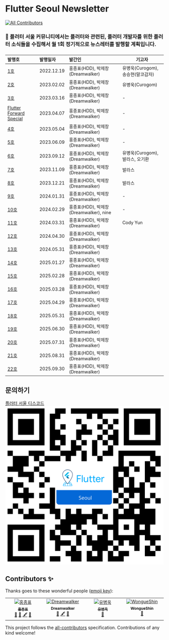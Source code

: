 # Flutter Seoul Newsletter
<!-- ALL-CONTRIBUTORS-BADGE:START - Do not remove or modify this section -->
[![All Contributors](https://img.shields.io/badge/all_contributors-2-orange.svg?style=flat-square)](#contributors-)
<!-- ALL-CONTRIBUTORS-BADGE:END -->

### 📰 플러터 서울 커뮤니티에서는 **플러터와 관련된, 플러터 개발자를 위한 플러터 소식**들을 수집해서 월 1회 정기적으로 뉴스레터를 발행할 계획입니다.

###

| 발행호                                                                                                                     | 발행일자       | 발간인                              | 기고자                     |
|:------------------------------------------------------------------------------------------------------------------------|:-----------|:---------------------------------|-------------------------|
| [1호](https://github.com/flutter-korea/newsletter/blob/main/newsletters/newsletter_001st.md)                             | 2022.12.19 | 홍종표(HDD), 박제창(Dreamwalker)       | 유병욱(Curogom), 송승현(말코감자) |
| [2호](https://github.com/flutter-korea/newsletter/blob/main/newsletters/newsletter_002nd.md)                             | 2023.02.02 | 홍종표(HDD), 박제창(Dreamwalker)       | 유병욱(Curogom)            |
| [3호](https://github.com/flutter-korea/newsletter/blob/main/newsletters/newsletter_003rd.md)                             | 2023.03.16 | 홍종표(HDD), 박제창(Dreamwalker)       | -                       |
| [Flutter Forward Special](https://github.com/flutter-korea/newsletter/blob/main/newsletters/flutter_forward_special.md) | 2023.04.07 | 홍종표(HDD), 박제창(Dreamwalker)       | -                       |
| [4호](https://github.com/flutter-korea/newsletter/blob/main/newsletters/newsletter_004th.md)                             | 2023.05.04 | 홍종표(HDD), 박제창(Dreamwalker)       | -                       |
| [5호](https://github.com/flutter-korea/newsletter/blob/main/newsletters/newsletter_005th.md)                             | 2023.06.09 | 홍종표(HDD), 박제창(Dreamwalker)       | -                       |
| [6호](https://github.com/flutter-korea/newsletter/blob/main/newsletters/newsletter_006th.md)                             | 2023.09.12 | 홍종표(HDD), 박제창(Dreamwalker)       | 유병욱(Curogom), 발라스, 오기환  |
| [7호](https://github.com/flutter-korea/newsletter/blob/main/newsletters/newsletter_007th.md)                             | 2023.11.09 | 홍종표(HDD), 박제창(Dreamwalker)       | 발라스                     |
| [8호](https://github.com/flutter-korea/newsletter/blob/main/newsletters/newsletter_008th.md)                             | 2023.12.21 | 홍종표(HDD), 박제창(Dreamwalker)       | 발라스                     |
| [9호](https://github.com/flutter-korea/newsletter/blob/main/newsletters/newsletter_009th.md)                             | 2024.01.31 | 홍종표(HDD), 박제창(Dreamwalker)       | -                       |
| [10호](https://github.com/flutter-korea/newsletter/blob/main/newsletters/newsletter_010th.md)                            | 2024.02.29 | 홍종표(HDD), 박제창(Dreamwalker), nine | -                       |
| [11호](https://github.com/flutter-korea/newsletter/blob/main/newsletters/newsletter_011th.md)                            | 2024.03.31 | 홍종표(HDD), 박제창(Dreamwalker)       | Cody Yun                |
| [12호](https://github.com/flutter-korea/newsletter/blob/main/newsletters/newsletter_012th.md)                            | 2024.04.30 | 홍종표(HDD), 박제창(Dreamwalker)       |                         |
| [13호](https://github.com/flutter-korea/newsletter/blob/main/newsletters/newsletter_013th.md)                            | 2024.05.31 | 홍종표(HDD), 박제창(Dreamwalker)       |                         |
| [14호](https://github.com/flutter-korea/newsletter/blob/main/newsletters/newsletter_014th.md)                            | 2025.01.27 | 홍종표(HDD), 박제창(Dreamwalker)       |                         |
| [15호](https://github.com/flutter-korea/newsletter/blob/main/newsletters/newsletter_015th.md)                            | 2025.02.28 | 홍종표(HDD), 박제창(Dreamwalker)       |                         |
| [16호](https://github.com/flutter-korea/newsletter/blob/main/newsletters/newsletter_016th.md)                            | 2025.03.28 | 홍종표(HDD), 박제창(Dreamwalker)       |                         |
| [17호](https://github.com/flutter-korea/newsletter/blob/main/newsletters/newsletter_017th.md)                            | 2025.04.29 | 홍종표(HDD), 박제창(Dreamwalker)       |                         |
| [18호](https://github.com/flutter-korea/newsletter/blob/main/newsletters/newsletter_018th.md)                            | 2025.05.31 | 홍종표(HDD), 박제창(Dreamwalker)       |                         |
| [19호](https://github.com/flutter-korea/newsletter/blob/main/newsletters/newsletter_019th.md)                            | 2025.06.30 | 홍종표(HDD), 박제창(Dreamwalker)       |                         |
| [20호](https://github.com/flutter-korea/newsletter/blob/main/newsletters/newsletter_020th.md)                            | 2025.07.31 | 홍종표(HDD), 박제창(Dreamwalker)       |                         |
| [21호](https://github.com/flutter-korea/newsletter/blob/main/newsletters/newsletter_021st.md)                            | 2025.08.31 | 홍종표(HDD), 박제창(Dreamwalker)       |                         |
| [22호](https://github.com/flutter-korea/newsletter/blob/main/newsletters/newsletter_022nd.md)                            | 2025.09.30 | 홍종표(HDD), 박제창(Dreamwalker)       |                         |

## 문의하기

[플러터 서울 디스코드](http://flutter-seoul.com/)
![QR코드](./assets/flutter_seoul_qrcode.png)

## Contributors ✨

Thanks goes to these wonderful people ([emoji key](https://allcontributors.org/docs/en/emoji-key)):

<!-- ALL-CONTRIBUTORS-LIST:START - Do not remove or modify this section -->
<!-- prettier-ignore-start -->
<!-- markdownlint-disable -->
<table>
  <tbody>
    <tr>
      <td align="center" valign="top" width="14.28%"><a href="https://honor-driven.dev/"><img src="https://avatars.githubusercontent.com/u/54665433?v=4?s=100" width="100px;" alt="홍종표"/><br /><sub><b>홍종표</b></sub></a><br /><a href="https://github.com/flutter-korea/newsletter/commits?author=jpoh281" title="Documentation">📖</a> <a href="#blog-jpoh281" title="Blogposts">📝</a> <a href="#content-jpoh281" title="Content">🖋</a> <a href="#maintenance-jpoh281" title="Maintenance">🚧</a></td>
      <td align="center" valign="top" width="14.28%"><a href="http://qiita.com/Dreamwalker"><img src="https://avatars.githubusercontent.com/u/19484515?v=4?s=100" width="100px;" alt="Dreamwalker"/><br /><sub><b>Dreamwalker</b></sub></a><br /><a href="#blog-JAICHANGPARK" title="Blogposts">📝</a> <a href="#content-JAICHANGPARK" title="Content">🖋</a> <a href="#maintenance-JAICHANGPARK" title="Maintenance">🚧</a></td>
      <td align="center" valign="top" width="14.28%"><a href="http://curogom.dev"><img src="https://avatars.githubusercontent.com/u/78242788?v=4?s=100" width="100px;" alt="유병욱"/><br /><sub><b>유병욱</b></sub></a><br /><a href="https://github.com/flutter-korea/newsletter/issues?q=author%3Acurogom" title="Bug reports">🐛</a></td>
      <td align="center" valign="top" width="14.28%"><a href="https://github.com/WongueShin"><img src="https://avatars.githubusercontent.com/u/59313590?v=4?s=100" width="100px;" alt="WongueShin"/><br /><sub><b>WongueShin</b></sub></a><br /><a href="https://github.com/flutter-korea/newsletter/issues?q=author%3AWongueShin" title="Bug reports">🐛</a></td>
    </tr>
  </tbody>
</table>

<!-- markdownlint-restore -->
<!-- prettier-ignore-end -->

<!-- ALL-CONTRIBUTORS-LIST:END -->

This project follows the [all-contributors](https://github.com/all-contributors/all-contributors) specification. Contributions of any kind welcome!
